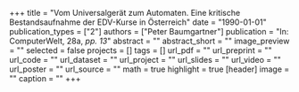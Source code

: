 +++
title = "Vom Universalgerät zum Automaten. Eine kritische Bestandsaufnahme der EDV-Kurse in Österreich"
date = "1990-01-01"
publication_types = ["2"]
authors = ["Peter Baumgartner"]
publication = "In: ComputerWelt, 28a, _pp. 13_"
abstract = ""
abstract_short = ""
image_preview = ""
selected = false
projects = []
tags = []
url_pdf = ""
url_preprint = ""
url_code = ""
url_dataset = ""
url_project = ""
url_slides = ""
url_video = ""
url_poster = ""
url_source = ""
math = true
highlight = true
[header]
image = ""
caption = ""
+++

